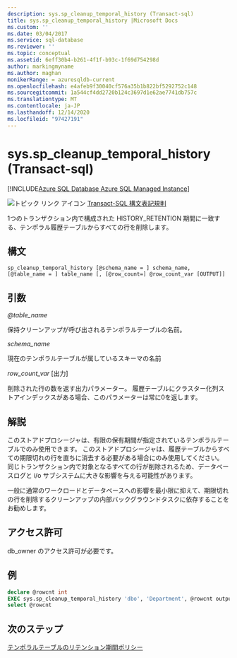```yaml
---
description: sys.sp_cleanup_temporal_history (Transact-sql)
title: sys.sp_cleanup_temporal_history |Microsoft Docs
ms.custom: ''
ms.date: 03/04/2017
ms.service: sql-database
ms.reviewer: ''
ms.topic: conceptual
ms.assetid: 6eff30b4-b261-4f1f-b93c-1f69d754298d
author: markingmyname
ms.author: maghan
monikerRange: = azuresqldb-current
ms.openlocfilehash: e4afeb9f30040cf576a35b1b822bf5292752c148
ms.sourcegitcommit: 1a544cf4dd2720b124c3697d1e62ae7741db757c
ms.translationtype: MT
ms.contentlocale: ja-JP
ms.lasthandoff: 12/14/2020
ms.locfileid: "97427191"
---
```

# <a name="syssp_cleanup_temporal_history-transact-sql"></a>sys.sp_cleanup_temporal_history (Transact-sql)

[!INCLUDE[Azure SQL Database Azure SQL Managed Instance](../../includes/applies-to-version/asdb-asdbmi.md)]

 ![トピック リンク アイコン](../../database-engine/configure-windows/media/topic-link.gif "トピック リンク アイコン") [Transact-SQL 構文表記規則](../../t-sql/language-elements/transact-sql-syntax-conventions-transact-sql.md)

1つのトランザクション内で構成された HISTORY_RETENTION 期間に一致する、テンポラル履歴テーブルからすべての行を削除します。

## <a name="syntax"></a>構文

```
sp_cleanup_temporal_history [@schema_name = ] schema_name, [@table_name = ] table_name [, [@row_count=] @row_count_var [OUTPUT]]
```

## <a name="arguments"></a>引数

*\@table_name*

保持クリーンアップが呼び出されるテンポラルテーブルの名前。

*schema_name*

現在のテンポラルテーブルが属しているスキーマの名前

*row_count_var* [出力]

削除された行の数を返す出力パラメーター。 履歴テーブルにクラスター化列ストアインデックスがある場合、このパラメーターは常に0を返します。

## <a name="remarks"></a>解説

このストアドプロシージャは、有限の保有期間が指定されているテンポラルテーブルでのみ使用できます。
このストアドプロシージャは、履歴テーブルからすべての期限切れの行を直ちに消去する必要がある場合にのみ使用してください。 同じトランザクション内で対象となるすべての行が削除されるため、データベースログと i/o サブシステムに大きな影響を与える可能性があります。

一般に通常のワークロードとデータベースへの影響を最小限に抑えて、期限切れの行を削除するクリーンアップの内部バックグラウンドタスクに依存することをお勧めします。

## <a name="permissions"></a>アクセス許可

db_owner のアクセス許可が必要です。

## <a name="example"></a>例

```sql
declare @rowcnt int
EXEC sys.sp_cleanup_temporal_history 'dbo', 'Department', @rowcnt output
select @rowcnt
```

## <a name="next-steps"></a>次のステップ

[テンポラルテーブルのリテンション期間ポリシー](/azure/sql-database/sql-database-temporal-tables-retention-policy)